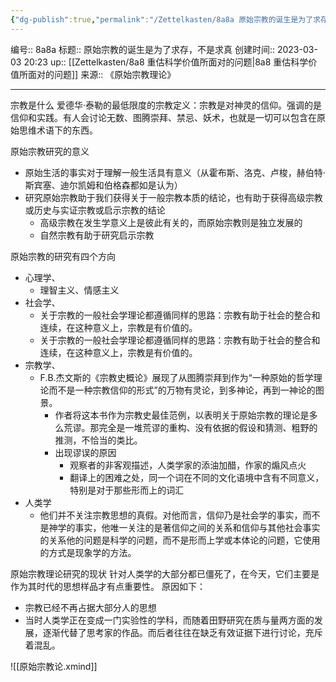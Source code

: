 ```yaml
---
{"dg-publish":true,"permalink":"/Zettelkasten/8a8a 原始宗教的诞生是为了求存，不是求真/","dgPassFrontmatter":true}
---
```


编号:: 8a8a
标题:: 原始宗教的诞生是为了求存，不是求真
创建时间:: 2023-03-03 20:23
up:: [[Zettelkasten/8a8 重估科学价值所面对的问题\|8a8 重估科学价值所面对的问题]]
来源:: 《原始宗教理论》

---
宗教是什么
爱德华·泰勒的最低限度的宗教定义：宗教是对神灵的信仰。强调的是信仰和实践。有人会讨论无数、图腾崇拜、禁忌、妖术，也就是一切可以包含在原始思维术语下的东西。

原始宗教研究的意义
- 原始生活的事实对于理解一般生活具有意义（从霍布斯、洛克、卢梭，赫伯特·斯宾塞、迪尔凯姆和伯格森都如是认为）
- 研究原始宗教助于我们获得关于一般宗教本质的结论，也有助于获得高级宗教或历史与实证宗教或启示宗教的结论
	- 高级宗教在发生学意义上是彼此有关的，而原始宗教则是独立发展的
	- 自然宗教有助于研究启示宗教

原始宗教的研究有四个方向
- 心理学、
	- 理智主义、情感主义
- 社会学、
	- 关于宗教的一般社会学理论都遵循同样的思路：宗教有助于社会的整合和连续，在这种意义上，宗教是有价值的。
	- 关于宗教的一般社会学理论都遵循同样的思路：宗教有助于社会的整合和连续，在这种意义上，宗教是有价值的。
- 宗教学、
	- F.B.杰文斯的《宗教史概论》展现了从图腾崇拜到作为“一种原始的哲学理论而不是一种宗教信仰的形式”的万物有灵论，到多神论，再到一神论的图景。
		- 作者将这本书作为宗教史最佳范例，以表明关于原始宗教的理论是多么荒谬。那完全是一堆荒谬的重构、没有依据的假设和猜测、粗野的推测，不恰当的类比。
		- 出现谬误的原因
			- 观察者的非客观描述，人类学家的添油加醋，作家的煽风点火
			- 翻译上的困难之处，同一个词在不同的文化语境中含有不同意义，特别是对于那些形而上的词汇
- 人类学
	- 他们并不关注宗教思想的真假。对他而言，信仰乃是社会学的事实，而不是神学的事实，他唯一关注的是著信仰之间的关系和信仰与其他社会事实的关系他的问题是科学的问题，而不是形而上学或本体论的问题，它使用的方式是现象学的方法。

原始宗教理论研究的现状
针对人类学的大部分都已僵死了，在今天，它们主要是作为其时代的思想样品才有点重要性。
原因如下：
- 宗教已经不再占据大部分人的思想
- 当时人类学正在变成一门实验性的学科，而随着田野研究在质与量两方面的发展，逐渐代替了思考家的作品。而后者往往在缺乏有效证据下进行讨论，充斥着混乱。

![[原始宗教论.xmind]]